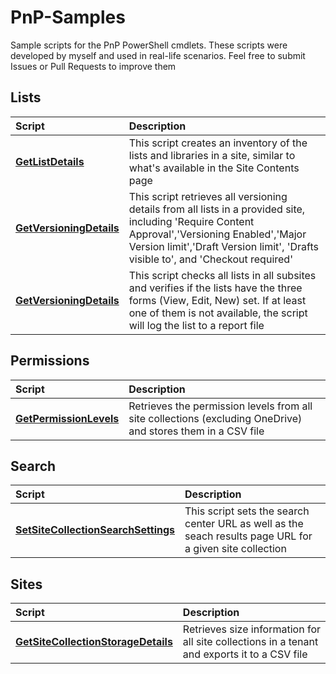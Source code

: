 # PnP-Samples
Sample scripts for the PnP PowerShell cmdlets. These scripts were developed by myself and used in real-life scenarios. Feel free to submit Issues or Pull Requests to improve them


## Lists
Script|Description
:-----|:----------
**[GetListDetails](https://github.com/modery/PnP-Samples/blob/master/Lists/GetListDetails.ps1)** | This script creates an inventory of the lists and libraries in a site, similar to what's available in the Site Contents page
**[GetVersioningDetails](https://github.com/modery/PnP-Samples/blob/master/Lists/GetVersioningDetails.ps1)** | This script retrieves all versioning details from all lists in a provided site, including 'Require Content Approval','Versioning Enabled','Major Version limit','Draft Version limit', 'Drafts visible to', and 'Checkout required' 
**[GetVersioningDetails](https://github.com/modery/PnP-Samples/blob/master/Lists/GetVersioningDetails.ps1)** | This script checks all lists in all subsites and verifies if the lists have the three forms (View, Edit, New) set. If at least one of them is not available, the script will log the list to a report file


## Permissions
Script|Description
:-----|:----------
**[GetPermissionLevels](https://github.com/modery/PnP-Samples/blob/master/Permissions/GetPermissionLevels.ps1)** | Retrieves the permission levels from all site collections (excluding OneDrive) and stores them in a CSV file

## Search
Script|Description
:-----|:----------
**[SetSiteCollectionSearchSettings](https://github.com/modery/PnP-Samples/blob/master/Search/SetSiteCollectionSearchSettings.ps1)** | This script sets the search center URL as well as the seach results page URL for a given site collection  

## Sites
Script|Description
:-----|:----------
**[GetSiteCollectionStorageDetails](https://github.com/modery/PnP-Samples/blob/master/Sites/GetSiteCollectionStorageDetails.ps1)** | Retrieves size information for all site collections in a tenant and exports it to a CSV file
